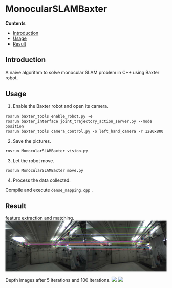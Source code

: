 # MonocularSLAMBaxter

**Contents**

* [Introduction](#Introduction)
* [Usage](#Usage)
* [Result](#Result)

## Introduction

A naive algorithm to solve monocular SLAM problem in C++ using Baxter robot.

## Usage

1. Enable the Baxter robot and open its camera.

``` 
rosrun baxter_tools enable_robot.py -e
rosrun baxter_interface joint_trajectory_action_server.py --mode position
rosrun baxter_tools camera_control.py -o left_hand_camera -r 1280x800
```

2. Save the pictures.

``` 
rosrun MonocularSLAMBaxter vision.py
```

3. Let the robot move.

``` 
rosrun MonocularSLAMBaxter move.py
```

4. Process the data collected.

Compile and execute `dense_mapping.cpp` .

## Result

feature extraction and matching.
<img src="https://github.com/zw007981/MonocularSLAMBaxter/blob/master/features.png">

Depth images after 5 iterations and 100 iterations.
<img src="https://github.com/zw007981/VisualServoingBaxter/blob/master/5.png">
<img src="https://github.com/zw007981/VisualServoingBaxter/blob/master/100.png">

